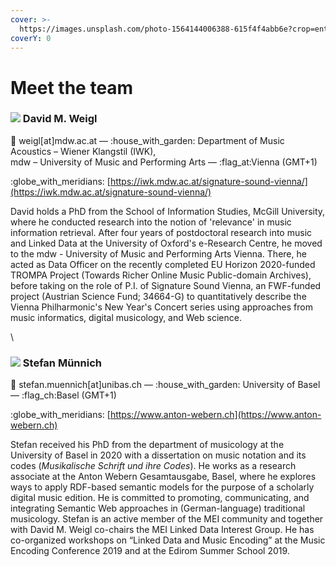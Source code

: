 ```yaml
---
cover: >-
  https://images.unsplash.com/photo-1564144006388-615f4f4abb6e?crop=entropy&cs=srgb&fm=jpg&ixid=MnwxOTcwMjR8MHwxfHNlYXJjaHw5fHx0ZWFjaHxlbnwwfHx8fDE2MzkxNjUxMjg&ixlib=rb-1.2.1&q=85
coverY: 0
---
```


# Meet the team

### ![](https://avatars.githubusercontent.com/u/5521800?v=4) David M. Weigl <a href="#david-weigl" id="david-weigl"></a>

💌 weigl\[at]mdw.ac.at  — :house\_with\_garden: Department of Music Acoustics – Wiener Klangstil (IWK),\
mdw – University of Music and Performing Arts — :flag\_at:Vienna (GMT+1)

:globe\_with\_meridians: [https://iwk.mdw.ac.at/signature-sound-vienna/](https://iwk.mdw.ac.at/signature-sound-vienna/)

David holds a PhD from the School of Information Studies, McGill University, where he conducted research into the notion of 'relevance' in music information retrieval. After four years of postdoctoral research into music and Linked Data at the University of Oxford's e-Research Centre, he moved to the mdw - University of Music and Performing Arts Vienna. There, he acted as Data Officer on the recently completed EU Horizon 2020-funded TROMPA Project (Towards Richer Online Music Public-domain Archives), before taking on the role of P.I. of Signature Sound Vienna, an FWF-funded project (Austrian Science Fund; 34664-G) to quantitatively describe the Vienna Philharmonic's New Year's Concert series using approaches from music informatics, digital musicology, and Web science.

\


### ![](https://avatars.githubusercontent.com/u/21059419?v=4) Stefan Münnich <a href="#stefan-muennich" id="stefan-muennich"></a>

💌 stefan.muennich\[at]unibas.ch — :house\_with\_garden: University of Basel — :flag\_ch:Basel (GMT+1)

:globe\_with\_meridians: [https://www.anton-webern.ch](https://www.anton-webern.ch)

Stefan received his PhD from the department of musicology at the University of Basel in 2020 with a dissertation on music notation and its codes (_Musikalische Schrift und ihre Codes_). He works as a research associate at the Anton Webern Gesamtausgabe, Basel, where he explores ways to apply RDF-based semantic models for the purpose of a scholarly digital music edition. He is committed to promoting, communicating, and integrating Semantic Web approaches in (German-language) traditional musicology. Stefan is an active member of the MEI community and together with David M. Weigl co-chairs the MEI Linked Data Interest Group. He has co-organized workshops on “Linked Data and Music Encoding” at the Music Encoding Conference 2019 and at the Edirom Summer School 2019.
